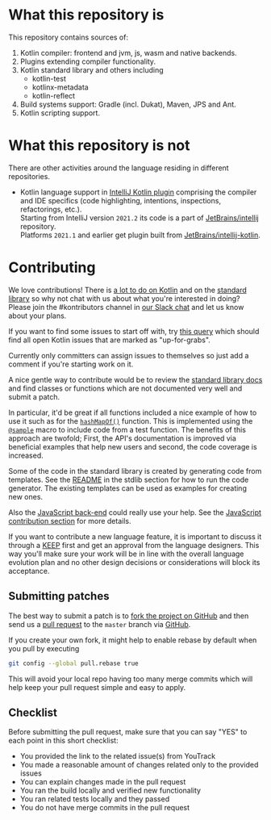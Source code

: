 # What this repository is

This repository contains sources of:
1. Kotlin compiler: frontend and jvm, js, wasm and native backends.
2. Plugins extending compiler functionality.
3. Kotlin standard library and others including
    * kotlin-test
    * kotlinx-metadata
    * kotlin-reflect 
4. Build systems support: Gradle (incl. Dukat), Maven, JPS and Ant. 
5. Kotlin scripting support.

# What this repository is not

There are other activities around the language residing in different repositories.

* Kotlin language support in [IntelliJ Kotlin plugin](https://plugins.jetbrains.com/plugin/6954-kotlin) comprising the compiler and IDE specifics (code highlighting,
intentions, inspections, refactorings, etc.).\
Starting from IntelliJ version `2021.2` its code is a part of
[JetBrains/intellij](https://github.com/JetBrains/intellij-community) repository.\
Platforms `2021.1` and earlier get plugin built from [JetBrains/intellij-kotlin](https://github.com/JetBrains/intellij-kotlin).

# Contributing

We love contributions! There is [a lot to do on Kotlin](https://youtrack.jetbrains.com/issues/KT) and on the
[standard library](https://youtrack.jetbrains.com/issues/KT?q=%23Kotlin%20%23Unresolved%20and%20(links:%20KT-2554,%20KT-4089%20or%20%23Libraries)) so why not chat with us
about what you're interested in doing? Please join the #kontributors channel in [our Slack chat](http://slack.kotlinlang.org/)
and let us know about your plans.

If you want to find some issues to start off with, try [this query](https://youtrack.jetbrains.com/issues/KT?q=tag:%20%7BUp%20For%20Grabs%7D%20and%20State:%20Open) which should find all open Kotlin issues that are marked as "up-for-grabs".

Currently only committers can assign issues to themselves so just add a comment if you're starting work on it.

A nice gentle way to contribute would be to review the [standard library docs](https://kotlinlang.org/api/latest/jvm/stdlib/index.html)
and find classes or functions which are not documented very well and submit a patch.

In particular, it'd be great if all functions included a nice example of how to use it such as for the
[`hashMapOf()`](https://kotlinlang.org/api/latest/jvm/stdlib/kotlin.collections/hash-map-of.html) function.
This is implemented using the [`@sample`](https://github.com/JetBrains/kotlin/blob/1.1.0/libraries/stdlib/src/kotlin/collections/Maps.kt#L91)
macro to include code from a test function. The benefits of this approach are twofold; First, the API's documentation is improved via beneficial examples that help new users and second, the code coverage is increased.

Some of the code in the standard library is created by generating code from templates. See the [README](/libraries/stdlib/ReadMe.md) in the stdlib section for how to run the code generator. The existing templates can be used as examples for creating new ones.

Also the [JavaScript back-end](https://github.com/JetBrains/kotlin/blob/master/js/ReadMe.md) could really use your help. See the [JavaScript contribution section](https://github.com/JetBrains/kotlin/blob/master/js/ReadMe.md) for more details.

If you want to contribute a new language feature, it is important to discuss it through a [KEEP](https://github.com/Kotlin/KEEP) first and get an approval from the language designers. This way you'll make sure your work will be in line with the overall language evolution plan and no other design decisions or considerations will block its acceptance.

## Submitting patches

The best way to submit a patch is to [fork the project on GitHub](https://help.github.com/articles/fork-a-repo/) and then send us a
[pull request](https://help.github.com/articles/creating-a-pull-request/) to the `master` branch via [GitHub](https://github.com).

If you create your own fork, it might help to enable rebase by default
when you pull by executing
``` bash
git config --global pull.rebase true
```
This will avoid your local repo having too many merge commits
which will help keep your pull request simple and easy to apply.

## Checklist

Before submitting the pull request, make sure that you can say "YES" to each point in this short checklist:

  - You provided the link to the related issue(s) from YouTrack
  - You made a reasonable amount of changes related only to the provided issues
  - You can explain changes made in the pull request
  - You ran the build locally and verified new functionality
  - You ran related tests locally and they passed
  - You do not have merge commits in the pull request
